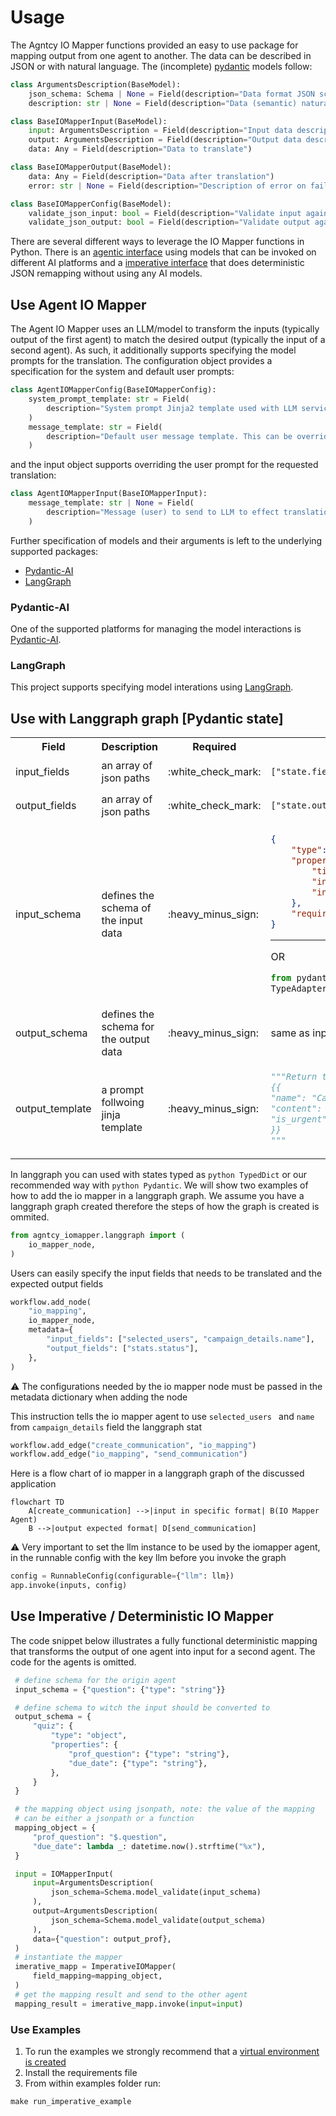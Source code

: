 # Usage

The Agntcy IO Mapper functions provided an easy to use package for mapping output from
one agent to another. The data can be described in JSON or with natural language. The
(incomplete) [pydantic](https://docs.pydantic.dev/latest/) models follow:

```python
class ArgumentsDescription(BaseModel):
    json_schema: Schema | None = Field(description="Data format JSON schema")
    description: str | None = Field(description="Data (semantic) natural language description")

class BaseIOMapperInput(BaseModel):
    input: ArgumentsDescription = Field(description="Input data descriptions")
    output: ArgumentsDescription = Field(description="Output data descriptions")
    data: Any = Field(description="Data to translate")

class BaseIOMapperOutput(BaseModel):
    data: Any = Field(description="Data after translation")
    error: str | None = Field(description="Description of error on failure.")

class BaseIOMapperConfig(BaseModel):
    validate_json_input: bool = Field(description="Validate input against JSON schema.")
    validate_json_output: bool = Field(description="Validate output against JSON schema.")
```

There are several different ways to leverage the IO Mapper functions in Python. There
is an [agentic interface](#use-agent-io-mapper) using models that can be invoked on
different AI platforms and a [imperative interface](#use-imperative--deterministic-io-mapper)
that does deterministic JSON remapping without using any AI models.

## Use Agent IO Mapper

The Agent IO Mapper uses an LLM/model to transform the inputs (typically output of the
first agent) to match the desired output (typically the input of a second agent). As such,
it additionally supports specifying the model prompts for the translation. The configuration
object provides a specification for the system and default user prompts:

```python
class AgentIOMapperConfig(BaseIOMapperConfig):
    system_prompt_template: str = Field(
        description="System prompt Jinja2 template used with LLM service for translation."
    )
    message_template: str = Field(
        description="Default user message template. This can be overridden by the message request."
    )
```

and the input object supports overriding the user prompt for the requested translation:

```python
class AgentIOMapperInput(BaseIOMapperInput):
    message_template: str | None = Field(
        description="Message (user) to send to LLM to effect translation.",
    )
```

Further specification of models and their arguments is left to the underlying supported
packages:

- [Pydantic-AI](#pydantic-ai)
- [LangGraph](#langgraph)

### Pydantic-AI

One of the supported platforms for managing the model interactions is [Pydantic-AI](https://ai.pydantic.dev/).

### LangGraph

This project supports specifying model interations using [LangGraph](https://langchain-ai.github.io/langgraph/).

## Use with Langgraph graph [Pydantic state]
<table>
    <tr>
        <th>Field</th>
        <th>Description</th>
        <th>Required</th>
        <th>Example</th>
    </tr>
    <tr>
        <td>input_fields</td>
        <td>an array of json paths </td>
        <td>:white_check_mark:</td>
<td>

```["state.fiedl1", "state.field2", "state"]```            
</td>
    </tr>
    <tr>
        <td>output_fields</td>
        <td>an array of json paths </td>
        <td>:white_check_mark:</td>
<td>

```["state.output_fiedl1"]```
</td>
    </tr>
    <tr>
        <td>input_schema</td>
        <td>defines the schema of the input data</td>
        <td> :heavy_minus_sign: </td>
        <td>
            
```json
{ 
    "type": "object",
    "properties": {
        "title": {"type": "string"},
        "ingredients": {"type": "array", "items": {"type": "string"}},
        "instructions": {"type": "string"},
    },
    "required": ["title", "ingredients, instructions"],
}
```
<hr />
OR

```python
from pydantic import TypeAdapter
TypeAdapter(GraphState).json_schema()
```
</td>
    </tr>
    <tr>
        <td>output_schema</td>
        <td>defines the schema for the output data</td>
        <td>:heavy_minus_sign:</td>
        <td>same as input_schema</td>
    </tr>
    <tr>
        <td>output_template</td>
        <td>a prompt follwoing jinja template</td>
        <td>:heavy_minus_sign:</td>
        <td>
    
```python
"""Return the output as a JSON object with the following structure:
{{
"name": "Campaign Name",
"content": "Campaign Content",
"is_urgent": yes/no
}}
"""
```
</td>
</tr>
</table>

In langgraph you can used with states typed as ```python TypedDict``` or our recommended way with ```python Pydantic```.
We will show two examples of how to add the io mapper in a langgraph graph. We assume you have a langgraph graph created therefore the steps of how the graph is created is ommited.
```python
from agntcy_iomapper.langgraph import (
    io_mapper_node,
)
```
Users can easily specify the input fields that needs to be translated and the expected output fields 
```python
workflow.add_node(
    "io_mapping",
    io_mapper_node,
    metadata={
        "input_fields": ["selected_users", "campaign_details.name"],
        "output_fields": ["stats.status"],
    },
)
```
:warning: The configurations needed by the io mapper node must be passed in the metadata dictionary when adding the node

This instruction tells the io mapper agent to use ```selected_users ``` and ```name``` from ```campaign_details``` field the langgraph stat
```python
workflow.add_edge("create_communication", "io_mapping")
workflow.add_edge("io_mapping", "send_communication")
```
Here is a flow chart of io mapper in a langgraph graph of the discussed application
```mermaid
flowchart TD
    A[create_communication] -->|input in specific format| B(IO Mapper Agent)
    B -->|output expected format| D[send_communication]
```
:warning: Very important to set the llm instance to be used by the iomapper agent, in the runnable config with the key llm before you invoke the graph
```python
config = RunnableConfig(configurable={"llm": llm})
app.invoke(inputs, config)
```


## Use Imperative / Deterministic IO Mapper

The code snippet below illustrates a fully functional deterministic mapping that
transforms the output of one agent into input for a second agent. The code for the
agents is omitted.

```python
 # define schema for the origin agent
 input_schema = {"question": {"type": "string"}}

 # define schema to witch the input should be converted to
 output_schema = {
     "quiz": {
         "type": "object",
         "properties": {
             "prof_question": {"type": "string"},
             "due_date": {"type": "string"},
         },
     }
 }

 # the mapping object using jsonpath, note: the value of the mapping
 # can be either a jsonpath or a function
 mapping_object = {
     "prof_question": "$.question",
     "due_date": lambda _: datetime.now().strftime("%x"),
 }

 input = IOMapperInput(
     input=ArgumentsDescription(
         json_schema=Schema.model_validate(input_schema)
     ),
     output=ArgumentsDescription(
         json_schema=Schema.model_validate(output_schema)
     ),
     data={"question": output_prof},
 )
 # instantiate the mapper
 imerative_mapp = ImperativeIOMapper(
     field_mapping=mapping_object,
 )
 # get the mapping result and send to the other agent
 mapping_result = imerative_mapp.invoke(input=input)
```

### Use Examples

1. To run the examples we strongly recommend that a
   [virtual environment is created](https://packaging.python.org/en/latest/guides/installing-using-pip-and-virtual-environments/)
2. Install the requirements file
3. From within examples folder run:

```shell
make run_imperative_example
```
